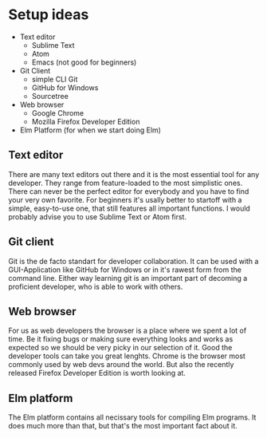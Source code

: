 # Setup ideas

- Text editor
  - Sublime Text
  - Atom
  - Emacs (not good for beginners)
- Git Client
  - simple CLI Git
  - GitHub for Windows
  - Sourcetree
- Web browser
  - Google Chrome
  - Mozilla Firefox Developer Edition
- Elm Platform (for when we start doing Elm)

## Text editor
There are many text editors out there and it is the most essential tool for any developer. They range from feature-loaded to the most simplistic ones. There can never be the perfect editor for everybody and you have to find your very own favorite. For beginners it's usally better to startoff with a simple, easy-to-use one, that still features all important functions. I would probably advise you to use Sublime Text or Atom first.

## Git client
Git is the de facto standart for developer collaboration. It can be used with a GUI-Application like GitHub for Windows or in it's rawest form from the command line. Either way learning git is an important part of decoming a proficient developer, who is able to work with others.

## Web browser
For us as web developers the browser is a place where we spent a lot of time. Be it fixing bugs or making sure everything looks and works as expected so we should be very picky in our selection of it. Good the developer tools can take you great lenghts. Chrome is the browser most commonly used by web devs around the world. But also the recently released Firefox Developer Edition is worth looking at.


## Elm platform
The Elm platform contains all necissary tools for compiling Elm programs. It does much more than that, but that's the most important fact about it. 